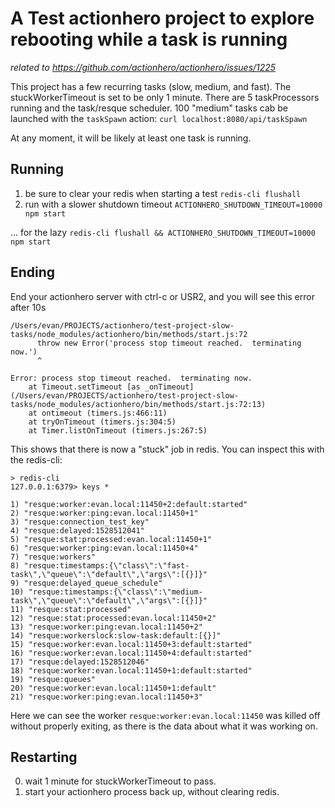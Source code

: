 # A Test actionhero project to explore rebooting while a task is running
*related to https://github.com/actionhero/actionhero/issues/1225*

This project has a few recurring tasks (slow, medium, and fast).  The stuckWorkerTimeout is set to be only 1 minute.  There are 5 taskProcessors running and the task/resque scheduler.  100 "medium" tasks cab be launched with the `taskSpawn` action: `curl localhost:8080/api/taskSpawn`

At any moment, it will be likely at least one task is running.  

## Running
1. be sure to clear your redis when starting a test `redis-cli flushall`
2. run with a slower shutdown timeout `ACTIONHERO_SHUTDOWN_TIMEOUT=10000 npm start`

... for the lazy `redis-cli flushall && ACTIONHERO_SHUTDOWN_TIMEOUT=10000 npm start`


## Ending
End your actionhero server with ctrl-c or USR2, and you will see this error after 10s

```
/Users/evan/PROJECTS/actionhero/test-project-slow-tasks/node_modules/actionhero/bin/methods/start.js:72
      throw new Error('process stop timeout reached.  terminating now.')
      ^

Error: process stop timeout reached.  terminating now.
    at Timeout.setTimeout [as _onTimeout] (/Users/evan/PROJECTS/actionhero/test-project-slow-tasks/node_modules/actionhero/bin/methods/start.js:72:13)
    at ontimeout (timers.js:466:11)
    at tryOnTimeout (timers.js:304:5)
    at Timer.listOnTimeout (timers.js:267:5)
  ```

  This shows that there is now a "stuck" job in redis.
  You can inspect this with the redis-cli:

  ```
  > redis-cli
127.0.0.1:6379> keys *

1) "resque:worker:evan.local:11450+2:default:started"
2) "resque:worker:ping:evan.local:11450+1"
3) "resque:connection_test_key"
4) "resque:delayed:1528512041"
5) "resque:stat:processed:evan.local:11450+1"
6) "resque:worker:ping:evan.local:11450+4"
7) "resque:workers"
8) "resque:timestamps:{\"class\":\"fast-task\",\"queue\":\"default\",\"args\":[{}]}"
9) "resque:delayed_queue_schedule"
10) "resque:timestamps:{\"class\":\"medium-task\",\"queue\":\"default\",\"args\":[{}]}"
11) "resque:stat:processed"
12) "resque:stat:processed:evan.local:11450+2"
13) "resque:worker:ping:evan.local:11450+2"
14) "resque:workerslock:slow-task:default:[{}]"
15) "resque:worker:evan.local:11450+3:default:started"
16) "resque:worker:evan.local:11450+4:default:started"
17) "resque:delayed:1528512046"
18) "resque:worker:evan.local:11450+1:default:started"
19) "resque:queues"
20) "resque:worker:evan.local:11450+1:default"
21) "resque:worker:ping:evan.local:11450+3"
```

Here we can see the worker `resque:worker:evan.local:11450` was killed off without properly exiting, as there is the data about what it was working on.  

## Restarting
0. wait 1 minute for stuckWorkerTimeout to pass.
1. start your actionhero process back up, without clearing redis.
